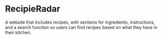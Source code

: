 # RecipieRadar
A website that includes recipes, with sections for ingredients, instructions, and a search function so users can find recipes based on what they have in their kitchen.
